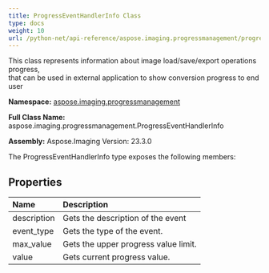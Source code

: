 ```yaml
---
title: ProgressEventHandlerInfo Class
type: docs
weight: 10
url: /python-net/api-reference/aspose.imaging.progressmanagement/progresseventhandlerinfo/
---
```


This class represents information about image load/save/export operations progress,<br/>            that can be used in external application to show conversion progress to end user

**Namespace:** [aspose.imaging.progressmanagement](/imaging/python-net/api-reference/aspose.imaging.progressmanagement/)

**Full Class Name:** aspose.imaging.progressmanagement.ProgressEventHandlerInfo

**Assembly:**  Aspose.Imaging Version: 23.3.0

The ProgressEventHandlerInfo type exposes the following members:
## **Properties**
|**Name**|**Description**|
| :- | :- |
|description|Gets the description of the event|
|event_type|Gets the type of the event.|
|max_value|Gets the upper progress value limit.|
|value|Gets current progress value.|
